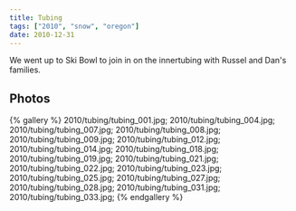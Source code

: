 ```yaml
---
title: Tubing
tags: ["2010", "snow", "oregon"]
date: 2010-12-31
---
```

We went up to Ski Bowl to join in on the innertubing with Russel and Dan's families.

## Photos 

{% gallery %} 
2010/tubing/tubing_001.jpg;
2010/tubing/tubing_004.jpg;
2010/tubing/tubing_007.jpg;
2010/tubing/tubing_008.jpg;
2010/tubing/tubing_009.jpg;
2010/tubing/tubing_012.jpg;
2010/tubing/tubing_014.jpg;
2010/tubing/tubing_018.jpg;
2010/tubing/tubing_019.jpg;
2010/tubing/tubing_021.jpg;
2010/tubing/tubing_022.jpg;
2010/tubing/tubing_023.jpg;
2010/tubing/tubing_025.jpg;
2010/tubing/tubing_027.jpg;
2010/tubing/tubing_028.jpg;
2010/tubing/tubing_031.jpg;
2010/tubing/tubing_033.jpg;
{% endgallery %}
